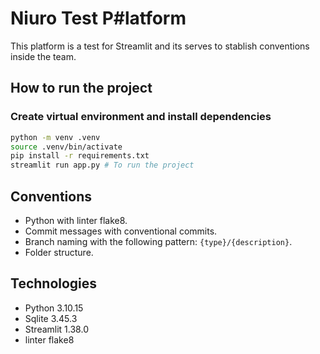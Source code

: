 # Niuro Test P#latform

This platform is a test for Streamlit and its serves to stablish conventions inside the team.


## How to run the project

### Create virtual environment and install dependencies

```bash
python -m venv .venv
source .venv/bin/activate
pip install -r requirements.txt
streamlit run app.py # To run the project
```

## Conventions

- Python with linter flake8.
- Commit messages with conventional commits.
- Branch naming with the following pattern: `{type}/{description}`.
- Folder structure.

## Technologies

- Python 3.10.15
- Sqlite 3.45.3
- Streamlit 1.38.0
- linter flake8